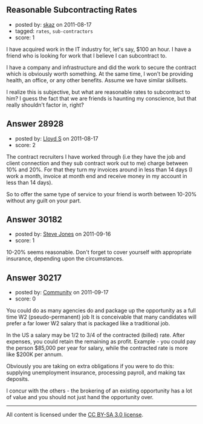 ## Reasonable Subcontracting Rates

- posted by: [skaz](https://stackexchange.com/users/-1/7696-skaz) on 2011-08-17
- tagged: `rates`, `sub-contractors`
- score: 1

I have acquired work in the IT industry for, let's say, $100 an hour. I have a friend who is looking for work that I believe I can subcontract to.

I have a company and infrastructure and did the work to secure the contract which is obviously worth something. At the same time, I won't be providing health, an office, or any other benefits. Assume we have similar skillsets.

I realize this is subjective, but what are reasonable rates to subcontract to him? I guess the fact that we are friends is haunting my conscience, but that really shouldn't factor in, right? 


## Answer 28928

- posted by: [Lloyd S](https://stackexchange.com/users/-1/12549-lloyd-s) on 2011-08-17
- score: 2

The contract recruiters I have worked through (i.e they have the job and client connection and they sub contract work out to me) charge between 10% and 20%. For that they turn my invoices around in less than 14 days (I work a month, invoice at month end and receive money in my account in less than 14 days).

So to offer the same type of service to your friend is worth between 10-20% without any guilt on your part.


## Answer 30182

- posted by: [Steve Jones](https://stackexchange.com/users/-1/12985-steve-jones) on 2011-09-16
- score: 1

10-20% seems reasonable. Don't forget to cover yourself with appropriate insurance, depending upon the circumstances.


## Answer 30217

- posted by: [Community](https://stackexchange.com/users/-1/-1-community) on 2011-09-17
- score: 0

You could do as many agencies do and package up the opportunity as a full time W2 (pseudo-permanent) job It is conceivable that many candidates will prefer a far lower W2 salary that is packaged like a traditional job. 

In the US a salary may be 1/2 to 3/4 of the contracted (billed) rate. After expenses, you could retain the remaining as profit. Example - you could pay the person $85,000 per year for salary, while the contracted rate is more like $200K per annum. 

Obviously you are taking on extra obligations if you were to do this: supplying unemployment insurance, processing payroll, and making tax deposits. 

I concur with the others - the brokering of an existing opportunity has a lot of value and you should not just hand the opportunity over. 



---

All content is licensed under the [CC BY-SA 3.0 license](https://creativecommons.org/licenses/by-sa/3.0/).
